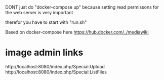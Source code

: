 #
DONT just do "docker-compose up"
because setting read permissons for the web server is very important

therefor you have to start with "run.sh"


Based on docker-compose here
https://hub.docker.com/_/mediawiki

# image admin links
http://localhost:8080/index.php/Special:Upload
http://localhost:8080/index.php/Special:ListFiles
